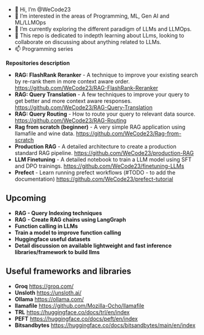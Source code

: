 - 👋 Hi, I’m @WeCode23
- 👀 I’m interested in the areas of Programming, ML, Gen AI and ML/LLMOps
- 🌱 I’m currently exploring the different paradigm of LLMs and LLMOps.
- 💞️ This repo is dedicated to indepth learning about LLms, looking to collaborate on discussing about anything related to LLMs.
- 📫 Programming series 

<!---
WeCode23/WeCode23 is a ✨ special ✨ repository because its `README.md` (this file) appears on your GitHub profile.
You can click the Preview link to take a look at your changes.
--->


**Repositories description**
- **RAG: FlashRank Reranker** - A technique to improve your existing search by re-rank them in more context aware order. https://github.com/WeCode23/RAG-FlashRank-Reranker
- **RAG: Query Translation** - A few techniques to improve your query to get better and more context aware responses. https://github.com/WeCode23/RAG-Query-Translation
- **RAG: Query Routing** - How to route your query to relevant data source. https://github.com/WeCode23/RAG-Routing
- **Rag from scratch (beginner)** - A very simple RAG application using llamafile and wine data. https://github.com/WeCode23/Rag-from-scratch
- **Production RAG** - A detailed architecture to create a production standard RAG pipeline. https://github.com/WeCode23/production-RAG
- **LLM Finetuning** - A detailed notebook to train a LLM model using SFT and DPO trainings. https://github.com/WeCode23/finetuning-LLMs
- **Prefect** - Learn running prefect workflows (#TODO - to add the documentation) https://github.com/WeCode23/prefect-tutorial

**Upcoming**
--
- **RAG - Query Indexing techniques**
- **RAG - Create RAG chains using LangGraph**
- **Function calling in LLMs**
- **Train a model to improve function calling**
- **Huggingface useful datasets**
- **Detail discussion on available lightweight and fast inference libraries/framework to build llms**

**Useful frameworks and libraries**
--
- **Groq**  https://groq.com/
- **Unsloth**  https://unsloth.ai/
- **Ollama** https://ollama.com/
- **llamafile**  https://github.com/Mozilla-Ocho/llamafile
- **TRL**  https://huggingface.co/docs/trl/en/index
- **PEFT**  https://huggingface.co/docs/peft/en/index
- **Bitsandbytes**  https://huggingface.co/docs/bitsandbytes/main/en/index
